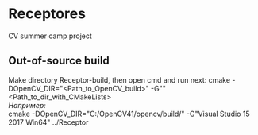 # Receptores
CV summer camp project

## Out-of-source build
Make directory  Receptor-build, then open  cmd and run next:
  cmake -DOpenCV_DIR="<Path_to_OpenCV_build>" -G"<generatoe name>" <Path_to_dir_with_CMakeLists>  
  *Например:*  
  cmake -DOpenCV_DIR="C:/OpenCV41/opencv/build/" -G"Visual Studio 15 2017 Win64" ../Receptor

